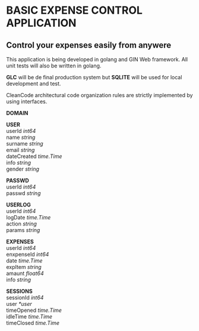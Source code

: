 # BASIC EXPENSE CONTROL APPLICATION
## Control your expenses easily from anywere

This application is being developed in golang and GIN Web framework. All unit tests will also be written 
in golang. 

**GLC** will be de final production system but **SQLITE** will be used for local development and test.

CleanCode architectural code organization rules are strictly implemented by using interfaces.

**DOMAIN**

__USER__  
userId _int64_  
name _string_  
surname _string_  
email _string_  
dateCreated _time.Time_  
info _string_  
gender _string_  

__PASSWD__  
userId _int64_  
passwd _string_  

__USERLOG__  
userId _int64_  
logDate _time.Time_  
action _string_  
params _string_  

__EXPENSES__  
userId _int64_  
enxpenseId _int64_  
date _time.Time_  
expItem _string_  
amaunt _float64_  
info _string_  

__SESSIONS__  
sessionId _int64_  
user _*user_  
timeOpened _time.Time_  
idleTime _time.Time_  
timeClosed _time.Time_  

